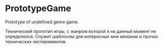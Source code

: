 # PrototypeGame
Prototype of undefined genre game.

Технический прототип игры, с жанром которой я на данный момент не определился. Служит шаблоном для интересных мне механик и прочих технических экспериментов.
